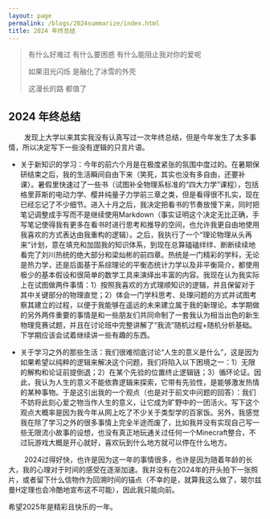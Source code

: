 ```yaml
---
layout: page
permalink: /blogs/2024summarize/index.html
title: 2024 年终总结
---
```



> 有什么好难过 有什么要困惑 有什么能阻止我对你的爱呢
> 
> 如果泪光闪烁 是融化了冰雪的外壳
> 
> 这漫长的路 都值了

## 2024 年终总结

&nbsp;&nbsp;&nbsp;&nbsp;&nbsp;&nbsp;&nbsp;&nbsp;发现上大学以来其实我没有认真写过一次年终总结，但是今年发生了太多事情，所以决定写下一些没有逻辑的只言片语。

- 关于新知识的学习：今年的前六个月是在极度紧张的氛围中度过的。在暑期保研结束之后，我的生活瞬间自由下来（笑死，其实也没有多自由，还要补课）。暑假里快速过了一些书（试图补全物理系标准的“四大力学”课程），包括格里菲斯的电动力学、樱井纯量子力学前三章之类，但是看得很不扎实，现在已经忘记了不少细节。进入十月之后，我决定把看书的节奏放慢下来，同时把笔记调整成手写而不是继续使用Markdown（事实证明这个决定无比正确，手写笔记使得我有更多在看书时进行思考和推导的空间，也允许我更自由地使用我喜欢的方式表达由我重构的逻辑）。之后，我执行了一个“理论物理从头再来”计划，意在填充和加固我的知识体系，到现在总算磕磕绊绊、断断续续地看完了刘川热统的绝大部分和梁灿彬的前四章。热统是一门精彩的学科，无论是热力学，还是后面基于系综理论的平衡态统计力学以及非平衡简介，都使用极少的基本假设和很简单的数学工具来演绎出丰富的内容。我现在认为我实际上在试图做两件事情：1）按照我喜欢的方式理顺知识的逻辑，并且保留对于其中关键部分的物理直觉；2）体会一门学科思考、处理问题的方式并试图考察其建立的过程，以便于我能够在遥远的未来建立属于我的新理论。本学期做的另外两件重要的事情是和一些朋友们共同命制了一套我认为相当出色的新生物理竞赛试题，并且在讨论班中完整讲解了“我流”随机过程+随机分析基础。下学期应该会试着继续讲一些有趣的东西。

- 关于学习之外的那些生活：我们很难彻底讨论“人生的意义是什么”，这是因为如果希望以纯粹的逻辑来解决这个问题，我们将陷入以下困境之一：1）无限的解构和论证前提倒退；2）在某个先验的位置终止逻辑链；3）循环论证。因此，我认为人生的意义不能依靠逻辑来探索，它带有先验性，是能够激发热情的某种事物。于是这引出我的一个观点（也是对于前文中问题的回答）：我们不妨将此刻心爱之物当作人生的意义，让它成为旷野中的一团活火。写下这个观点大概率是因为我今年从网上吃了不少关于类型学的百家饭。另外，我感觉我在除了学习之外的很多事情上完全半途而废了，比如我并没有实现自己写一些无限流小故事的设想，也没有真正地玩通关过任何一个Minecraft整合，不过玩游戏大概是开心就好，喜欢玩到什么地方就可以停在什么地方。


&nbsp;&nbsp;&nbsp;&nbsp;&nbsp;&nbsp;&nbsp;&nbsp;2024过得好快，也许是因为这一年的事情很多，也许是因为随着年龄的长大，我的心理对于时间的感受在逐渐加速。我并没有在2024年的开头拍下一张照片，或者留下什么信物作为回溯时间的锚点（不幸的是，就算我这么做了，玻尔兹曼H定理也会冷酷地宣布这不可能），因此我只能向前。

希望2025年是精彩且快乐的一年。

